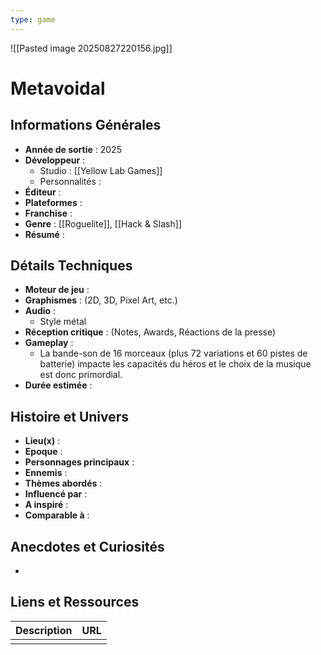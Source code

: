 ```yaml
---
type: game
---
```

![[Pasted image 20250827220156.jpg]]
# Metavoidal

## Informations Générales

- **Année de sortie** : 2025
- **Développeur** : 
	- Studio : [[Yellow Lab Games]]
	- Personnalités : 
- **Éditeur** : 
- **Plateformes** : 
- **Franchise** : 
- **Genre** : [[Roguelite]], [[Hack & Slash]]
- **Résumé** : 

## Détails Techniques
- **Moteur de jeu** : 
- **Graphismes** : (2D, 3D, Pixel Art, etc.)
- **Audio** : 
	- Style métal
- **Réception critique** : (Notes, Awards, Réactions de la presse)
- **Gameplay** :
	- La bande-son de 16 morceaux (plus 72 variations et 60 pistes de batterie) impacte les capacités du héros et le choix de la musique est donc primordial. 
- **Durée estimée** : 

## Histoire et Univers
- **Lieu(x)** : 
- **Epoque** : 
- **Personnages principaux** : 
- **Ennemis** :
- **Thèmes abordés** : 
- **Influencé par** :
- **A inspiré** : 
- **Comparable à** :
## Anecdotes et Curiosités
- 
## Liens et Ressources

| Description | URL |
| ----------- | --- |
|             |     |
